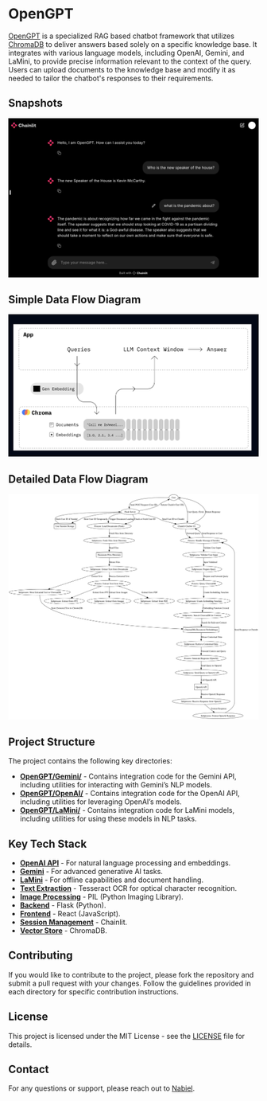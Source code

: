 # OpenGPT

[OpenGPT](https://github.com/msnabiel/OpenGPT) is a specialized RAG based chatbot framework that utilizes [ChromaDB](https://github.com/chroma-core/chroma) to deliver answers based solely on a specific knowledge base. It integrates with various language models, including OpenAI, Gemini, and LaMini, to provide precise information relevant to the context of the query. Users can upload documents to the knowledge base and modify it as needed to tailor the chatbot's responses to their requirements.

## Snapshots

![Diagram](images/image_1.png)

## Simple Data Flow Diagram 

![Diagram](images/Simple_Flow.png)
## Detailed Data Flow Diagram 

![Diagram](images/OPRNGPT_DFD.png)

## Project Structure

The project contains the following key directories:

- **[OpenGPT/Gemini/](/Gemini/)** - Contains integration code for the Gemini API, including utilities for interacting with Gemini’s NLP models.
- **[OpenGPT/OpenAI/](/OpenAI/)** - Contains integration code for the OpenAI API, including utilities for leveraging OpenAI’s models.
- **[OpenGPT/LaMini/](/LaMini/)** - Contains integration code for LaMini models, including utilities for using these models in NLP tasks.

## Key Tech Stack

- **[OpenAI API](https://beta.openai.com/docs/)** - For natural language processing and embeddings.
- **[Gemini](https://ai.google.dev/gemini-api/docs)** - For advanced generative AI tasks.
- **[LaMini](https://huggingface.co/MBZUAI/LaMini-T5-738M)** - For offline capabilities and document handling.
- **[Text Extraction](https://github.com/tesseract-ocr/tesseract)** - Tesseract OCR for optical character recognition.
- **[Image Processing](https://pillow.readthedocs.io/en/stable/)** - PIL (Python Imaging Library).
- **[Backend](https://flask.palletsprojects.com/en/latest/)** - Flask (Python).
- **[Frontend](https://reactjs.org/docs/getting-started.html)** - React (JavaScript).
- **[Session Management](https://docs.chainlit.io/)** - Chainlit.
- **[Vector Store](https://docs.trychroma.com/)** - ChromaDB.


## Contributing

If you would like to contribute to the project, please fork the repository and submit a pull request with your changes. Follow the guidelines provided in each directory for specific contribution instructions.

## License

This project is licensed under the MIT License - see the [LICENSE](LICENSE) file for details.

## Contact

For any questions or support, please reach out to [Nabiel](mailto:msyednabiel@gmail.com).
